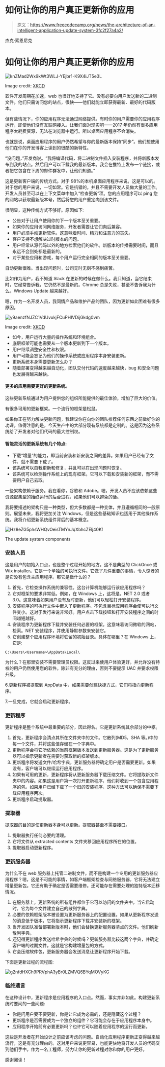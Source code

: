 # 如何让你的用户真正更新你的应用

> 原文：<https://www.freecodecamp.org/news/the-architecture-of-an-intelligent-application-update-system-3fc2f27a4a2/>

杰克·索恩尼克

# 如何让你的用户真正更新你的应用

![knZMad2Wx9kWt3WLJ-YEjbr1-K9X4iJT5e3L](img/941d941f4f09f1515556f7326dcc9f9b.png)

Image credit: [XKCD](https://xkcd.com/1197/)

软件开发周期在加速，web 也很好地支持了它。没有必要向用户发送新的二进制文件。他们只需访问您的站点，很快——他们就能立即获得最新、最好的代码版本。

但有些情况下，你的应用程序无法通过网络提供。有时你的用户需要你的应用程序运行，即使他们没有互联网接入。让我们面对现实吧——2017 年仍然有很多应用程序太耗费资源，无法在浏览器中运行。所以桌面应用程序不会消失。

也就是说，桌面应用程序的用户仍然希望与你的最新版本保持“同步”。他们想使用他们在你的开发博客上读到的很酷的新特性。

“没问题，”开发商说。“我将编译代码，将二进制文件插入安装程序，并将新版本发布到我的站点。然后用户可以下载我的最新版本。我会在推特上发布一个链接，或者把它包含在下周的邮件群发中，让他们知道。”

这是更新客户端的传统方式。对于 98%的本机桌面应用程序来说，这是可以的。对于您的用户来说，一切如常。它是抗错的，并且不需要开发人员做大量的工作。开发人员甚至可以在上下文菜单中加入“检查更新”项。您的应用程序可以 ping 您的网站以获取最新版本号，然后将您的用户重定向到该文件。

很明显，这种传统方式不够好。原因如下:

*   公告对于让用户使用你的下一个版本至关重要。
*   如果你的应用访问网络服务，开发者需要让它们向后兼容。
*   用户必须手动更新软件。这意味着时间、精力和注意力的丧失。
*   客户支持不想解决过时版本的问题。
*   用户经常从源代码以外的地方检索他们的软件。新版本的传播需要时间，而且永远不会到处都是最新的。
*   对于某些应用和游戏，每个用户运行完全相同的版本至关重要。

自动更新很难。当出现问题时，公司无时无刻不感到痛苦。

比如作为用户，我不知道 Slack 在更新的时候在做什么。我只知道，当它结束时，它经常告诉我，它仍然不是最新的。Chrome 总是失败，甚至不告诉我为什么。Windows Update 越来越好。

嗯，作为一名开发人员，我同情产品和维护产品的团队，因为更新如此困难有很多原因。

![y9aenzfNJZC1VdUvukjFCuPHIVDijGkdg0vm](img/accc47e5d4c2bcd028e19961d93e5d23.png)

Image credit: [XKCD](https://xkcd.com/1328/)

*   如今，用户运行大量的操作系统和环境组合。
*   底层框架可能也需要从一个版本更新到下一个版本。
*   用户继续调整安全性和权限。
*   用户可能会忘记为他们的操作系统或应用程序本身安装更新。
*   更新系统本身需要更新怎么办？
*   随着部署变得越来越自动化，团队交付代码的速度越来越快，bug 和安全问题也发展得越来越快。

#### 更多的应用需要更好的更新系统。

这些更新系统通过为用户提供您的组织所能提供的最佳体验，增加了巨大的价值。

有很多可用的更新框架。一个流行的框架是松鼠。

如果你正在努力解决更新问题，我建议你在向你的团队推荐任何东西之前做好你的功课。值得注意的是，今天生产中的大部分现有系统都是定制的。这是因为这些系统给了开发者对他们代码的最大控制权。

#### 智能灵活的更新系统有几个特点:

*   下载“增量”的能力，即当前安装和新安装之间的差异。如果用户已经有了文件，就不需要下载了。
*   该系统可以自我更新和修复，并且可以在出现问题时恢复。
*   该系统可以检测操作系统上的现有框架。它可以下载和安装新的框架，而不需要用户自己去取。

一些架构依赖于服务。我在看你，谷歌和 Adobe。嗯，开发人员不应该依赖这些资源密集型的始终运行的后台进程，如果他们可以避免的话。

我将要描述的架构只是一种类型，但大多数都是一种变体，并且遵循相同的一般原则。展望未来，我将更加关注 Windows，但是这些基础知识也适用于其他操作系统。我将介绍更新系统组件背后的基本概念。

![Hz8eZG5phsWHQvOeisTMYnJqXbhcZElj40K1](img/b0f57bf80c1d78e48401212d97d8ad0a.png)

The update system components

### 安装人员

这是用户的初始入口点，也是整个过程开始的地方。这不是典型的 ClickOnce 或 Wix instalIer。它是一个单独的可执行文件。它做了几件重要的事情，令人惊讶的是它没有包含主应用程序。那它是做什么的？

1.  首先，它检查操作系统的兼容性。这台计算机能够运行该应用程序吗？
2.  它对框架的要求非常低。例如，在 Windows 上，这将是。NET 2.0 或者 3.0。这意味着如果用户没有及时更新，他们可以轻松打开安装程序。
3.  安装程序的可执行文件中嵌入了更新程序。不包含目标应用程序会使可执行文件变小。这对于发行来说非常好。用户点击下载按钮和打开安装程序之间的时间越短越好。
4.  安装程序为更新程序下载并安装任何必要的框架。这意味着访问微软的网站，检索。NET 安装程序，并使用静默参数来安装它。
5.  它创建整个应用程序环境将驻留的初始目录。具体在哪里？在 Windows 上，它是:

```
C:\Users\<Username>\AppData\Local\ 
```

为什么？在那里安装不需要管理员权限。这反过来使用户体验更好，并允许没有特权的用户仍然使用您的软件。除非有充分的理由，否则不要提示 UAC 并要求权限升级。

6.更新程序被提取到 AppData 中，如果需要创建快捷方式，它们将指向更新程序。

7.一旦完成，它就会启动更新程序。

### 更新程序

更新程序是整个系统中最重要的部分，因此得名。它是更新系统其余部分的中枢。

1.  首先，更新程序会清点其所在文件夹中的文件。它散列(MD5，SHA 等。)中的每一个文件，并将这些值存储在一个字典中。
2.  更新程序会将它所依赖的当前框架版本发送到更新服务器。这是为了更新服务器可以指示更新者在需要时获取新的框架版本。
3.  更新程序将发送文件/哈希字典，更新服务器将确定用户是否需要更新。如果没有，客户端可以继续运行应用程序。
4.  如果有可用的更新，更新程序将从更新服务器下载压缩文件。它将提取新文件夹中的内容。如果这是用户第一次打开更新程序，他们将收到一个包含应用程序的包。如果用户已经下载了一个旧的安装程序，这种方法可以确保不需要下载应用程序两次。
5.  更新程序启动提取器。

### 提取器

提取器的目的是使更新器本身可以更新。提取器甚至不需要接口。

1.  提取器执行任何必要的清理。
2.  它将文件从 extracted contents 文件夹移回应用程序所在的位置。
3.  提取器启动更新程序。

### 更新服务器

为什么不在 web 服务器上托管二进制文件，而不是构建一个专用的更新服务器应用程序？嗯，这是不可能的事情，如客户端框架检查与网络服务器，它将无法建立增量更新包。它还有助于确定是否需要维修。还可能存在需要处理的独特版本迁移情况。

1.  在服务器上，更新系统的所有组件都位于它可以访问的文件夹中。当它启动时，它为每个文件建立自己的散列字典。
2.  必要的依赖框架版本被设置为更新服务器上的配置设置。如果从更新程序发送的消息低于版本，它将指示更新程序下载并安装新的框架。
3.  当开发团队准备部署新版本时，他们会替换更新服务器清点的文件。他们刷新散列字典。
4.  还记得更新程序发送哈希字典的时候吗？更新服务器比较这两个字典，并确定客户端的过期文件。这就是它构建增量包的方式。
5.  它会压缩软件包，更新服务器会发送消息让更新程序开始下载。

下面是更新过程的流程图:

![g2nfdHXCh9PRVphA3yBr0LZMVQ6BYqMOVyKG](img/ce307ee16790daddd08acedd075104e0.png)

### 临终遗言

在这种设计中，更新程序是应用程序的入口点。然而，事实并非如此。构建更新系统时要问的一些问题:

*   你是问用户要不要更新，你是让它成为必需的，还是隐藏这个过程？
*   更新程序是否需要成为一个独立的组件？它可能会存在于应用程序本身中。
*   应用程序开始前有必要更新吗？也许它可以随着应用程序的运行而更新。

这些是开发者在开始设计之前应该考虑的问题。自动化应用程序更新正变得越来越流行，这是有充分理由的。这对用户来说更容易，也能更快地将开发人员的代码交到他们手中。作为一名工程师，努力让你的更新过程对你和你的用户更好。

感谢阅读！